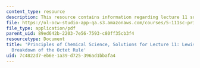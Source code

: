 ```yaml
---
content_type: resource
description: This resource contains information regarding lecture 11 solution.
file: https://ol-ocw-studio-app-qa.s3.amazonaws.com/courses/5-111sc-principles-of-chemical-science-fall-2014/7c4822d7eb6e1a39d725396ad1bbafa4_MIT5_111F14_Lec11Soln.pdf
file_type: application/pdf
parent_uid: 89ed642b-2203-7e56-7593-c80ff35cb3f4
resourcetype: Document
title: 'Principles of Chemical Science, Solutions for Lecture 11: Lewis Structures:
  Breakdown of the Octet Rule'
uid: 7c4822d7-eb6e-1a39-d725-396ad1bbafa4
---
```


